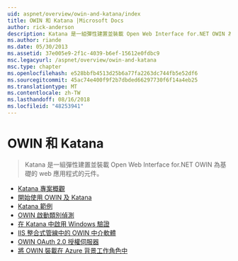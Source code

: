 ```yaml
---
uid: aspnet/overview/owin-and-katana/index
title: OWIN 和 Katana |Microsoft Docs
author: rick-anderson
description: Katana 是一組彈性建置並裝載 Open Web Interface for.NET OWIN 為基礎的 web 應用程式的元件。
ms.author: riande
ms.date: 05/30/2013
ms.assetid: 37e005e9-2f1c-4039-b6ef-15612e0fdbc9
msc.legacyurl: /aspnet/overview/owin-and-katana
msc.type: chapter
ms.openlocfilehash: e528bbfb4513d25b6a77fa2263dc744fb5e52df6
ms.sourcegitcommit: 45ac74e400f9f2b7dbded66297730f6f14a4eb25
ms.translationtype: MT
ms.contentlocale: zh-TW
ms.lasthandoff: 08/16/2018
ms.locfileid: "48253941"
---
```

<a name="owin-and-katana"></a>OWIN 和 Katana
====================
> Katana 是一組彈性建置並裝載 Open Web Interface for.NET OWIN 為基礎的 web 應用程式的元件。


- [Katana 專案概觀](an-overview-of-project-katana.md)
- [開始使用 OWIN 及 Katana](getting-started-with-owin-and-katana.md)
- [Katana 範例](katana-samples.md)
- [OWIN 啟動類別偵測](owin-startup-class-detection.md)
- [在 Katana 中啟用 Windows 驗證](enabling-windows-authentication-in-katana.md)
- [IIS 整合式管線中的 OWIN 中介軟體](owin-middleware-in-the-iis-integrated-pipeline.md)
- [OWIN OAuth 2.0 授權伺服器](owin-oauth-20-authorization-server.md)
- [將 OWIN 裝載在 Azure 背景工作角色中](host-owin-in-an-azure-worker-role.md)
